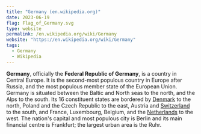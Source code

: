 ```yaml
---
title: "Germany (en.wikipedia.org)"
date: 2023-06-19
flag: Flag_of_Germany.svg
type: website
permalink: /en.wikipedia.org/wiki/Germany
website: "https://en.wikipedia.org/wiki/Germany"
tags:
  - Germany
  - Wikipedia
---
```

**Germany**, officially the **Federal Republic of Germany**, is a country in Central Europe. It is the second-most populous country in Europe after Russia, and the most populous member state of the European Union. Germany is situated between the Baltic and North seas to the north, and the Alps to the south. Its 16 constituent states are bordered by [Denmark](/en.wikipedia.org/wiki/Denmark) to the north, Poland and the Czech Republic to the east, Austria and [Switzerland](/en.wikipedia.org/wiki/Switzerland) to the south, and France, Luxembourg, Belgium, and the [Netherlands](/en.wikipedia.org/wiki/Netherlands) to the west. The nation's capital and most populous city is Berlin and its main financial centre is Frankfurt; the largest urban area is the Ruhr.